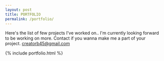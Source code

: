 ```yaml
---
layout: post
title: PORTFOLIO
permalink: /portfolio/
---
```


Here's the list of few projects I've worked on.. I'm currently looking forward to be working on more. Contact if you wanna make me a part of your project. [creatorb45@gmail.com](http://jekyllrb.com/)

 {% include portfolio.html %}
